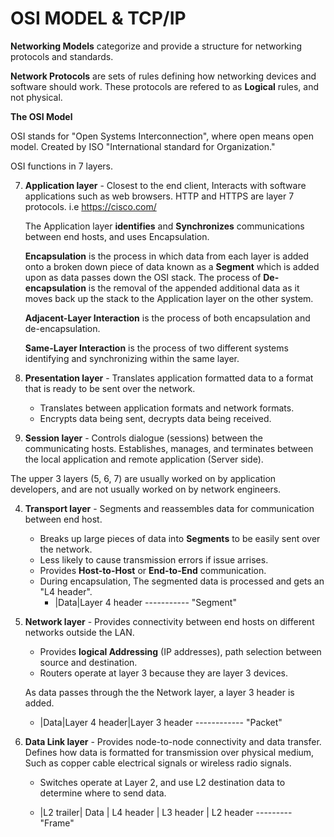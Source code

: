 # OSI MODEL & TCP/IP



**Networking Models** categorize and provide a structure for networking protocols and standards.

**Network Protocols** are sets of rules defining how networking devices and software should work. These protocols are refered to as **Logical** rules, and not physical.



**The OSI Model**

OSI stands for "Open Systems Interconnection", where open means open model. Created by ISO "International standard for Organization."

OSI functions in 7 layers.

7. **Application layer** - Closest to the end client, Interacts with software applications such as web browsers. HTTP and HTTPS are layer 7 protocols. i.e https://cisco.com/

   The Application layer **identifies** and **Synchronizes** communications between end hosts, and uses Encapsulation.

   **Encapsulation** is the process in which data from each layer is added onto a broken down piece of data known as a **Segment** which is added upon as data passes down the OSI stack. The process of **De-encapsulation** is the removal of the appended additional data as it moves back up the stack to the Application layer on the other system.

   **Adjacent-Layer Interaction** is the process of both encapsulation and de-encapsulation.

   **Same-Layer Interaction** is the process of two different systems identifying and synchronizing within the same layer.

6. **Presentation layer** - Translates application formatted data to a format that is ready to be sent over the network.
   - Translates between application formats and network formats.
   - Encrypts data being sent, decrypts data being received.

5. **Session layer** - Controls dialogue (sessions) between the communicating hosts. Establishes, manages, and terminates between  the local application and remote application (Server side).

The upper 3 layers (5, 6, 7) are usually worked on by application developers, and are not usually worked on by network engineers.

4. **Transport layer** - Segments and reassembles data for communication between end host. 
   - Breaks up large pieces of data into **Segments** to be easily sent over the network.
   - Less likely to cause transmission errors if issue arrises.
   - Provides **Host-to-Host** or **End-to-End** communication.
   - During encapsulation, The segmented data is processed and gets an "L4 header".
     - |Data|Layer 4 header ----------- "Segment"

3. **Network layer** - Provides connectivity between end hosts on different networks outside the LAN. 

   - Provides **logical Addressing** (IP addresses), path selection between source and destination.
   - Routers operate at layer 3 because they are layer 3 devices.

   As data passes through the the Network layer, a layer 3 header is added.

    - |Data|Layer 4 header|Layer 3 header ------------ "Packet"

2. **Data Link layer** - Provides node-to-node connectivity and data transfer. Defines how data is formatted for transmission over physical medium, Such as copper cable electrical signals or wireless radio signals.

   - Switches operate at Layer 2, and use L2 destination data to determine where to send data.

   - |L2 trailer| Data | L4 header | L3 header | L2 header --------- "Frame"

     





